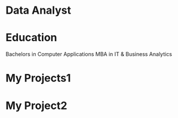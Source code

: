 # Data Analyst

# Education 
Bachelors in Computer Applications
MBA in IT & Business Analytics

# My Projects1

# My Project2

